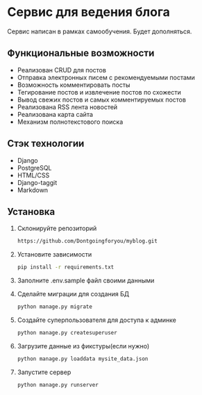 # Сервис для ведения блога

Сервис написан в рамках самообучения. Будет дополняться.

## Функциональные возможности

- Реализован CRUD для постов
- Отправка электронных писем с рекомендуемыми постами
- Возможность комментировать посты
- Тегирование постов и извлечение постов по схожести
- Вывод свежих постов и самых комментируемых постов 
- Реализована RSS лента новостей
- Реализована карта сайта
- Механизм полнотекстового поиска 

## Стэк технологии

- Django
- PostgreSQL
- HTML/CSS
- Django-taggit
- Markdown

## Установка

1. Склонируйте репозиторий
   ```bash
   https://github.com/Dontgoingforyou/myblog.git
   
2. Установите зависимости
   ```bash
   pip install -r requirements.txt

3. Заполните .env.sample файл своими данными   

4. Сделайте миграции для создания БД
   ```bash
   python manage.py migrate
   
5. Создайте суперпользователя для доступа к админке
   ```bash
   python manage.py createsuperuser
   
6. Загрузите данные из фикстуры(если нужно)
   ```bash
   python manage.py loaddata mysite_data.json
   
7. Запустите сервер
   ```bash
   python manage.py runserver
